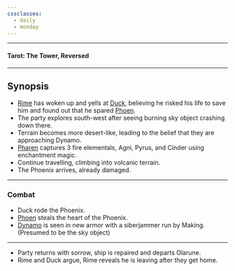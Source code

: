 ```yaml
---
cssclasses:
  - daily
  - monday
---
```

***
#### Tarot: The Tower, Reversed
***
## Synopsis
- [Rime](../-Characters/Rime.md) has woken up and yells at [Duck](../-Characters/Duck.md), believing he risked his life to save him and found out that he spared [Phoen](../-Characters/Phoen.md).
- The party explores south-west after seeing burning sky object crashing down there.
- Terrain becomes more desert-like, leading to the belief that they are approaching Dynamo.
- [Pharen](../-Characters/Pharen.md) captures 3 fire elementals, Agni, Pyrus, and Cinder using enchantment magic.
- Continue travelling, climbing into volcanic terrain.
- The Phoenix arrives, already damaged.

*** 
### Combat 
* Duck rode the Phoenix.
* [Phoen](../-Characters/Phoen.md) steals the heart of the Phoenix.
* [Dynamo](../-Characters/Dynamo.md) is seen in new armor with a siberjammer run by Making. (Presumed to be the sky object)
***
- Party returns with sorrow, ship is repaired and departs Olarune.
- Rime and Duck argue, Rime reveals he is leaving after they get home.